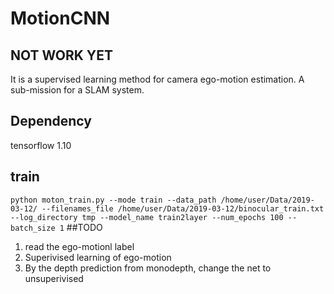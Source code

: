 # MotionCNN
## NOT WORK YET
It is a supervised learning method for camera ego-motion estimation.
A sub-mission for a SLAM system.
## Dependency
tensorflow 1.10

## train
`
python moton_train.py --mode train --data_path /home/user/Data/2019-03-12/ --filenames_file /home/user/Data/2019-03-12/binocular_train.txt --log_directory tmp --model_name train2layer --num_epochs 100 --batch_size 1
`
##TODO
1. read the ego-motionl label
2. Superivised learning of ego-motion
3. By the depth prediction from monodepth, change the net to unsuperivised
